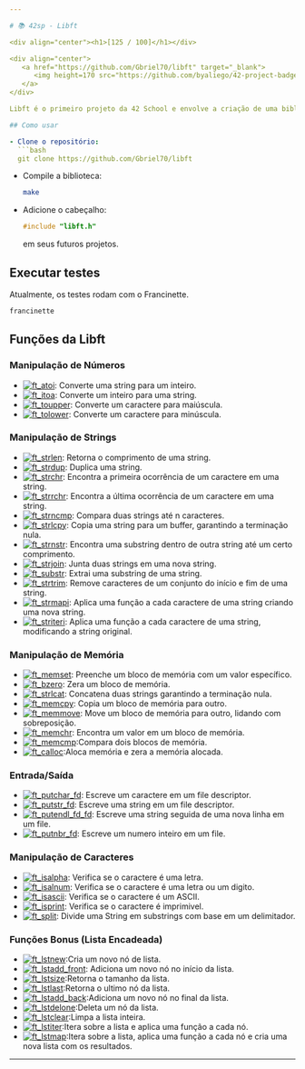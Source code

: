 ```yaml
---

# 📚 42sp - Libft

<div align="center"><h1>[125 / 100]</h1></div>

<div align="center">
   <a href="https://github.com/Gbriel70/libft" target="_blank">
      <img height=170 src="https://github.com/byaliego/42-project-badges/blob/main/badges/libftm.png" hspace = "10">
   </a>
</div>

Libft é o primeiro projeto da 42 School e envolve a criação de uma biblioteca personalizada em C que implementa várias funções da biblioteca padrão.

## Como usar

- Clone o repositório:
  ```bash
  git clone https://github.com/Gbriel70/libft
  ```

- Compile a biblioteca:
  ```bash
  make
  ```

- Adicione o cabeçalho:
  ```c
  #include "libft.h"
  ```
  em seus futuros projetos.

## Executar testes

Atualmente, os testes rodam com o Francinette.

```bash
francinette
```

## Funções da Libft

### Manipulação de Números
- [![ft_atoi](https://img.shields.io/badge/LIBFT-ft__atoi-skyblue?style=for-the-badge&logo=42)](https://github.com/Gbriel70/libft/blob/main/ft_atoi.c): Converte uma string para um inteiro.
- [![ft_itoa](https://img.shields.io/badge/LIBFT-ft__itoa-skyblue?style=for-the-badge&logo=42)](https://github.com/Gbriel70/libft/blob/main/ft_itoa.c): Converte um inteiro para uma string.
- [![ft_toupper](https://img.shields.io/badge/LIBFT-ft__toupper-skyblue?style=for-the-badge&logo=42)](https://github.com/Gbriel70/libft/blob/main/ft_toupper.c): Converte um caractere para maiúscula.
- [![ft_tolower](https://img.shields.io/badge/LIBFT-ft__tolower-skyblue?style=for-the-badge&logo=42)](https://github.com/Gbriel70/libft/blob/main/ft_tolower.c): Converte um caractere para minúscula.

### Manipulação de Strings
- [![ft_strlen](https://img.shields.io/badge/LIBFT-ft__strlen-skyblue?style=for-the-badge&logo=42)](https://github.com/Gbriel70/libft/blob/main/ft_strlen.c): Retorna o comprimento de uma string.
- [![ft_strdup](https://img.shields.io/badge/LIBFT-ft__strdup-skyblue?style=for-the-badge&logo=42)](https://github.com/Gbriel70/libft/blob/main/ft_strdup.c): Duplica uma string.
- [![ft_strchr](https://img.shields.io/badge/LIBFT-ft__strchr-skyblue?style=for-the-badge&logo=42)](https://github.com/Gbriel70/libft/blob/main/ft_strchr.c): Encontra a primeira ocorrência de um caractere em uma string.
- [![ft_strrchr](https://img.shields.io/badge/LIBFT-ft__strrchr-skyblue?style=for-the-badge&logo=42)](https://github.com/Gbriel70/libft/blob/main/ft_strrchr.c): Encontra a última ocorrência de um caractere em uma string.
- [![ft_strncmp](https://img.shields.io/badge/LIBFT-ft__strncmp-skyblue?style=for-the-badge&logo=42)](https://github.com/Gbriel70/libft/blob/main/ft_strncmp.c): Compara duas strings até n caracteres.
- [![ft_strlcpy](https://img.shields.io/badge/LIBFT-ft__strlcpy-skyblue?style=for-the-badge&logo=42)](https://github.com/Gbriel70/libft/blob/main/ft_strlcpy.c): Copia uma string para um buffer, garantindo a terminação nula.
- [![ft_strnstr](https://img.shields.io/badge/LIBFT-ft__strnstr-skyblue?style=for-the-badge&logo=42)](https://github.com/Gbriel70/libft/blob/main/ft_strnstr.c): Encontra uma substring dentro de outra string até um certo comprimento.
- [![ft_strjoin](https://img.shields.io/badge/LIBFT-ft__strjoin-skyblue?style=for-the-badge&logo=42)](https://github.com/Gbriel70/libft/blob/main/ft_strjoin.c): Junta duas strings em uma nova string.
- [![ft_substr](https://img.shields.io/badge/LIBFT-ft__substr-skyblue?style=for-the-badge&logo=42)](https://github.com/Gbriel70/libft/blob/main/ft_substr.c): Extrai uma substring de uma string.
- [![ft_strtrim](https://img.shields.io/badge/LIBFT-ft__strtrim-skyblue?style=for-the-badge&logo=42)](https://github.com/Gbriel70/libft/blob/main/ft_strtrim.c): Remove caracteres de um conjunto do início e fim de uma string.
- [![ft_strmapi](https://img.shields.io/badge/LIBFT-ft__strmapi-skyblue?style=for-the-badge&logo=42)](https://github.com/Gbriel70/libft/blob/main/ft_strmapi.c): Aplica uma função a cada caractere de uma string criando uma nova string.
- [![ft_striteri](https://img.shields.io/badge/LIBFT-ft__striteri-skyblue?style=for-the-badge&logo=42)](https://github.com/Gbriel70/libft/blob/main/ft_striteri.c): Aplica uma função a cada caractere de uma string, modificando a string original.

### Manipulação de Memória
- [![ft_memset](https://img.shields.io/badge/LIBFT-ft__memset-skyblue?style=for-the-badge&logo=42)](https://github.com/Gbriel70/libft/blob/main/ft_memset.c): Preenche um bloco de memória com um valor específico.
- [![ft_bzero](https://img.shields.io/badge/LIBFT-ft__bzero-skyblue?style=for-the-badge&logo=42)](https://github.com/Gbriel70/libft/blob/main/ft_bzero.c): Zera um bloco de memória.
- [![ft_strlcat](https://img.shields.io/badge/LIBFT-ft__strlcat-skyblue?style=for-the-badge&logo=42)](https://github.com/Gbriel70/libft/blob/main/ft_strlcat.c): Concatena duas strings garantindo a terminação nula.
- [![ft_memcpy](https://img.shields.io/badge/LIBFT-ft__memcpy-skyblue?style=for-the-badge&logo=42)](https://github.com/Gbriel70/libft/blob/main/ft_memcpy.c): Copia um bloco de memória para outro.
- [![ft_memmove](https://img.shields.io/badge/LIBFT-ft__memmove-skyblue?style=for-the-badge&logo=42)](https://github.com/Gbriel70/libft/blob/main/ft_memmove.c): Move um bloco de memória para outro, lidando com sobreposição.
- [![ft_memchr](https://img.shields.io/badge/LIBFT-ft__memchr-skyblue?style=for-the-badge&logo=42)](https://github.com/Gbriel70/libft/blob/main/ft_memchr.c): Encontra um valor em um bloco de memória.
- [![ft_memcmp](https://img.shields.io/badge/LIBFT-ft__memcmp-skyblue?style=for-the-badge&logo=42)](https://github.com/Gbriel70/libft/blob/main/ft_memcmp.c):Compara dois blocos de memória.
- [![ft_calloc](https://img.shields.io/badge/LIBFT-ft__calloc-skyblue?style=for-the-badge&logo=42)](https://github.com/Gbriel70/libft/blob/main/ft_calloc.c):Aloca memória e zera a memória alocada.

### Entrada/Saída
- [![ft_putchar_fd](https://img.shields.io/badge/LIBFT-ft__putchar_fd-skyblue?style=for-the-badge&logo=42)](https://github.com/Gbriel70/libft/blob/main/ft_putchar_fd.c): Escreve um caractere em um file descriptor.
- [![ft_putstr_fd](https://img.shields.io/badge/LIBFT-ft__putstr_fd-skyblue?style=for-the-badge&logo=42)](https://github.com/Gbriel70/libft/blob/main/ft_putstr_fd.c): Escreve uma string em um file descriptor.
- [![ft_putendl_fd_fd](https://img.shields.io/badge/LIBFT-ft__putendl_fd-skyblue?style=for-the-badge&logo=42)](https://github.com/Gbriel70/libft/blob/main/ft_putendl_fd.c): Escreve uma string seguida de uma nova linha em um file.
- [![ft_putnbr_fd](https://img.shields.io/badge/LIBFT-ft__putnbr_fd-skyblue?style=for-the-badge&logo=42)](https://github.com/Gbriel70/libft/blob/main/ft_putnbr_fd.c): Escreve um numero inteiro em um file.

### Manipulação de Caracteres
- [![ft_isalpha](https://img.shields.io/badge/LIBFT-ft__isalpha-skyblue?style=for-the-badge&logo=42)](https://github.com/Gbriel70/libft/blob/main/ft_isalpha.c): Verifica se o caractere é uma letra.
- [![ft_isalnum](https://img.shields.io/badge/LIBFT-ft__isalnum-skyblue?style=for-the-badge&logo=42)](https://github.com/Gbriel70/libft/blob/main/ft_isalnum.c): Verifica se o caractere é uma letra ou um digito.
- [![ft_isascii](https://img.shields.io/badge/LIBFT-ft__isascii-skyblue?style=for-the-badge&logo=42)](https://github.com/Gbriel70/libft/blob/main/ft_isascii.c): Verifica se o caractere é um ASCII.
- [![ft_isprint](https://img.shields.io/badge/LIBFT-ft__isprint-skyblue?style=for-the-badge&logo=42)](https://github.com/Gbriel70/libft/blob/main/ft_isprint.c): Verifica se o caractere é imprimivel.
- [![ft_split](https://img.shields.io/badge/LIBFT-ft__split-skyblue?style=for-the-badge&logo=42)](https://github.com/Gbriel70/libft/blob/main/ft_split.c): Divide uma String em substrings com base em um delimitador.

### Funções Bonus (Lista Encadeada)
- [![ft_lstnew](https://img.shields.io/badge/LIBFT-ft__lstnew-skyblue?style=for-the-badge&logo=42)](https://github.com/Gbriel70/libft/blob/main/ft_lstnew.c):Cria um novo nó de lista. 
- [![ft_lstadd_front](https://img.shields.io/badge/LIBFT-ft__lstadd__front-skyblue?style=for-the-badge&logo=42)](https://github.com/Gbriel70/libft/blob/main/ft_lstadd_front.c): Adiciona um novo nó no início da lista.
- [![ft_lstsize](https://img.shields.io/badge/LIBFT-ft__lstsize-skyblue?style=for-the-badge&logo=42)](https://github.com/Gbriel70/libft/blob/main/ft_lstsize.c):Retorna o tamanho da lista.
- [![ft_lstlast](https://img.shields.io/badge/LIBFT-ft__lstlast-skyblue?style=for-the-badge&logo=42)](https://github.com/Gbriel70/libft/blob/main/ft_lstlast.c):Retorna o ultimo nó da lista.
- [![ft_lstadd_back](https://img.shields.io/badge/LIBFT-ft__lstadd__back-skyblue?style=for-the-badge&logo=42)](https://github.com/Gbriel70/libft/blob/main/ft_lstadd_back.c):Adiciona um novo nó no final da lista. 
- [![ft_lstdelone](https://img.shields.io/badge/LIBFT-ft__lstdelone-skyblue?style=for-the-badge&logo=42)](https://github.com/Gbriel70/libft/blob/main/ft__lstdelone.c):Deleta um nó da lista. 
- [![ft_lstclear](https://img.shields.io/badge/LIBFT-ft__lstclear-skyblue?style=for-the-badge&logo=42)](https://github.com/Gbriel70/libft/blob/main/ft_lstclear.c):Limpa a lista inteira. 
- [![ft_lstiter](https://img.shields.io/badge/LIBFT-ft__lstiter-skyblue?style=for-the-badge&logo=42)](https://github.com/Gbriel70/libft/blob/main/ft_lstiter.c):Itera sobre a lista e aplica uma função a cada nó. 
- [![ft_lstmap](https://img.shields.io/badge/LIBFT-ft__lstmap-skyblue?style=for-the-badge&logo=42)](https://github.com/Gbriel70/libft/blob/main/ft_lstmap.c):Itera sobre a lista, aplica uma função a cada nó e cria uma nova lista com os resultados. 

---
```

